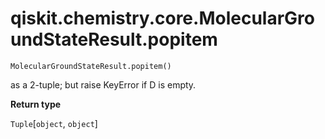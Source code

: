 # qiskit.chemistry.core.MolecularGroundStateResult.popitem

`MolecularGroundStateResult.popitem()`

as a 2-tuple; but raise KeyError if D is empty.

**Return type**

`Tuple`\[`object`, `object`]
